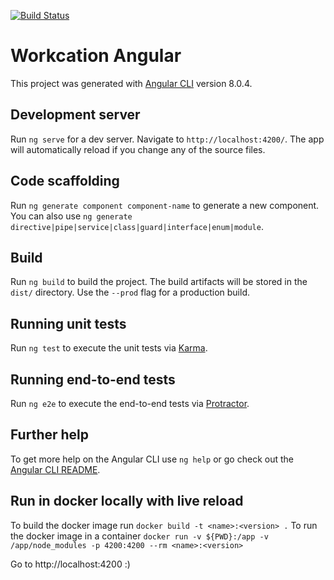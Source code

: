[![Build Status](https://dev.azure.com/twidel/Workcation%20Tailwind%20Angular/_apis/build/status/Workcation%20Angular?branchName=master)](https://dev.azure.com/twidel/Workcation%20Tailwind%20Angular/_build/latest?definitionId=36&branchName=master)

# Workcation Angular

This project was generated with [Angular CLI](https://github.com/angular/angular-cli) version 8.0.4.

## Development server

Run `ng serve` for a dev server. Navigate to `http://localhost:4200/`. The app will automatically reload if you change any of the source files.

## Code scaffolding

Run `ng generate component component-name` to generate a new component. You can also use `ng generate directive|pipe|service|class|guard|interface|enum|module`.

## Build

Run `ng build` to build the project. The build artifacts will be stored in the `dist/` directory. Use the `--prod` flag for a production build.

## Running unit tests

Run `ng test` to execute the unit tests via [Karma](https://karma-runner.github.io).

## Running end-to-end tests

Run `ng e2e` to execute the end-to-end tests via [Protractor](http://www.protractortest.org/).

## Further help

To get more help on the Angular CLI use `ng help` or go check out the [Angular CLI README](https://github.com/angular/angular-cli/blob/master/README.md).

## Run in docker locally with live reload
To build the docker image run `docker build -t <name>:<version> .`
To run the docker image in a container `docker run -v ${PWD}:/app -v /app/node_modules -p 4200:4200 --rm <name>:<version>`

Go to http://localhost:4200 :)
